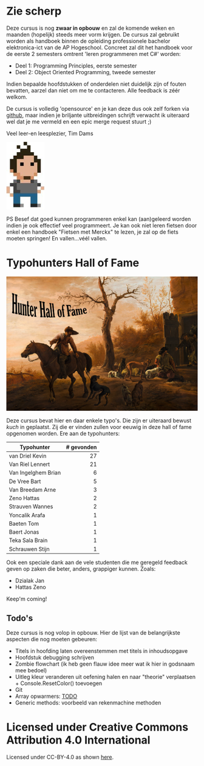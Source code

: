 # Zie scherp

Deze cursus is nog **zwaar in opbouw** en zal de komende weken en maanden (hopelijk) steeds meer vorm krijgen. De cursus zal gebruikt worden als handboek binnen de opleiding professionele bachelor elektronica-ict van de AP Hogeschool. Concreet zal dit het handboek voor de eerste 2 semesters omtrent 'leren programmeren met C#' worden:

* Deel 1: Programming Principles, eerste semester
* Deel 2: Object Oriented Programming, tweede semester

Indien bepaalde hoofdstukken of onderdelen niet duidelijk zijn of fouten bevatten, aarzel dan niet om me te contacteren. Alle feedback is zéér welkom.

De cursus is volledig 'opensource' en je kan deze dus ook zelf forken via [github](https://github.com/timdams/csharpbook), maar indien je briljante uitbreidingen schrijft verwacht ik uiteraard wel dat je me vermeld en een epic merge request stuurt ;)

Veel leer-en leesplezier,
Tim Dams

![](/assets/0_intro/tdams.jpg)

PS Besef dat goed kunnen programmeren enkel kan (aan)geleerd worden indien je ook effectief veel programmeert. Je kan ook niet leren fietsen door enkel een handboek "Fietsen met Merckx" te lezen, je zal op de fiets moeten springen! En vallen...véél vallen.

# Typohunters Hall of Fame

![Landscape with Hunters door Pieter Van Laer](/assets/0_intro/halloffame.png)

Deze cursus bevat hier en daar enkele typo's. Die zijn er uiteraard bewust *kuch* in geplaatst. Zij die er vinden zullen voor eeuwig in deze hall of fame opgenomen worden. Ere aan de typohunters:

| Typohunter        |  # gevonden|
| ------------- | -----:|
|van Driel Kevin|      27 |
|Van Riel Lennert|     21 |
|Van Ingelghem Brian|   6 |
|De Vree Bart|         5 |
|Van Breedam Arne|     3 |
|Zeno Hattas |           2 |
|Strauven Wannes|       2 |
|Yoncalik Arafa|       1 |
|Baeten Tom|          1 |
|Baert Jonas|   1 |
|Teka Sala Brain| 1|
|Schrauwen Stijn| 1|


Ook een speciale dank aan de vele studenten die me geregeld feedback geven op zaken die beter, anders, grappiger kunnen. Zoals:

* Dzialak Jan
* Hattas Zeno

Keep'm coming!

## Todo's

Deze cursus is nog volop in opbouw. Hier de lijst van de belangrijkste aspecten die nog moeten gebeuren:

* Titels in hoofding laten overeenstemmen met titels in inhoudsopgave
* Hoofdstuk debugging schrijven
* Zombie flowchart (ik heb geen flauw idee meer wat ik hier in godsnaam mee bedoel)
* Uitleg kleur veranderen uit oefening halen en naar "theorie" verplaatsen + Console.ResetColor() toevoegen
* Git
* Array opwarmers: [TODO](https://codeforwin.org/2015/07/array-programming-exercises-and.html)
* Generic methods: voorbeeld van rekenmachine methoden


# Licensed under Creative Commons Attribution 4.0 International
Licensed under CC-BY-4.0  as shown [here](LICENSE.MD).